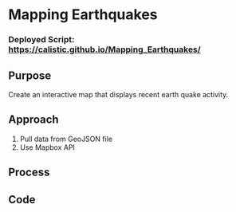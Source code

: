 # Mapping Earthquakes

### Deployed Script: https://calistic.github.io/Mapping_Earthquakes/

## Purpose
Create an interactive map that displays recent earth quake activity.

## Approach
1. Pull data from GeoJSON file
2. Use Mapbox API 

## Process


## Code
